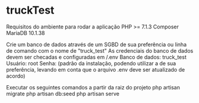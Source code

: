 # truckTest
Requisitos do ambiente para rodar a aplicação
PHP >= 7.1.3
Composer
MariaDB 10.1.38

Crie um banco de dados através de um SGBD de sua preferência ou linha de comando com o nome de "truck_test"
As credenciais do banco de dados devem ser checadas e configuradas em /.env
Banco de dados: truck_test
Usuário: root
Senha: (padrão da instalação, podendo utilizar a de sua preferência, levando em conta que o arquivo .env deve ser atualizado de acordo)

Executar os seguintes comandos a partir da raiz do projeto
php artisan migrate
php artisan db:seed
php artisan serve



